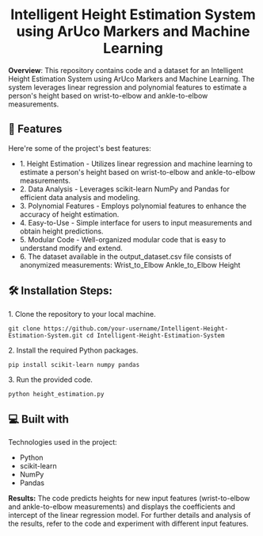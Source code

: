 <h1 align="center" id="title">Intelligent Height Estimation System using ArUco Markers and Machine Learning</h1>

<p id="description"> <strong>Overview</strong>: This repository contains code and a dataset for an Intelligent Height Estimation System using ArUco Markers and Machine Learning. The system leverages linear regression and polynomial features to estimate a person's height based on wrist-to-elbow and ankle-to-elbow measurements.</p>

  
  
<h2>🧐 Features</h2>

Here're some of the project's best features:

*   1\. Height Estimation - Utilizes linear regression and machine learning to estimate a person's height based on wrist-to-elbow and ankle-to-elbow measurements.
*   2\. Data Analysis - Leverages scikit-learn NumPy and Pandas for efficient data analysis and modeling.
*   3\. Polynomial Features - Employs polynomial features to enhance the accuracy of height estimation.
*   4\. Easy-to-Use - Simple interface for users to input measurements and obtain height predictions.
*   5\. Modular Code - Well-organized modular code that is easy to understand modify and extend.
*   6\. The dataset available in the output\_dataset.csv file consists of anonymized measurements: Wrist\_to\_Elbow Ankle\_to\_Elbow Height

<h2>🛠️ Installation Steps:</h2>

<p>1. Clone the repository to your local machine.</p>

```
git clone https://github.com/your-username/Intelligent-Height-Estimation-System.git cd Intelligent-Height-Estimation-System
```

<p>2. Install the required Python packages.</p>

```
pip install scikit-learn numpy pandas
```

<p>3. Run the provided code.</p>

```
python height_estimation.py
```

  
  
<h2>💻 Built with</h2>

Technologies used in the project:

*   Python
*   scikit-learn
*   NumPy
*   Pandas

<p> <strong>Results:</strong> The code predicts heights for new input features (wrist-to-elbow and ankle-to-elbow measurements) and displays the coefficients and intercept of the linear regression model.
For further details and analysis of the results, refer to the code and experiment with different input features.</p>
